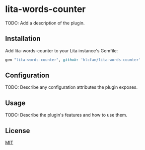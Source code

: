 # lita-words-counter

TODO: Add a description of the plugin.

## Installation

Add lita-words-counter to your Lita instance's Gemfile:

``` ruby
gem "lita-words-counter", github: 'hlcfan/lita-words-counter'
```


## Configuration

TODO: Describe any configuration attributes the plugin exposes.

## Usage

TODO: Describe the plugin's features and how to use them.

## License

[MIT](http://opensource.org/licenses/MIT)